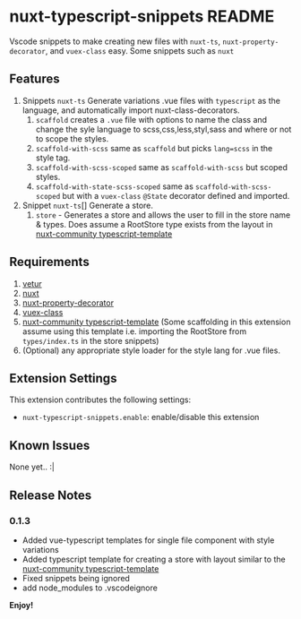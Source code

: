 # nuxt-typescript-snippets README

Vscode snippets to make creating new files with `nuxt-ts`, `nuxt-property-decorator`, and `vuex-class` easy.
Some snippets such as `nuxt `

## Features

1. Snippets `nuxt-ts`  Generate variations .vue files with `typescript` as the language, and automatically import nuxt-class-decorators.
   1. `scaffold` creates a `.vue` file with options to name the class and change the syle language to scss,css,less,styl,sass and where or not to scope the styles.
   2. `scaffold-with-scss` same as `scaffold` but picks `lang=scss` in the style tag.
   3. `scaffold-with-scss-scoped` same as `scaffold-with-scss` but scoped styles.
   4. `scaffold-with-state-scss-scoped` same as `scaffold-with-scss-scoped` but with a `vuex-class` `@State` decorator defined and imported.
2. Snippet `nuxt-ts`[] Generate a store.
   1. `store` - Generates a store and allows the user to fill in the store name & types. Does assume a RootStore type exists from the layout in [nuxt-community typescript-template](https://github.com/nuxt-community/typescript-template)

## Requirements
1. [vetur](https://github.com/vuejs/vetur)
2. [nuxt](https://github.com/nuxt/nuxt.js)
3. [nuxt-property-decorator](https://github.com/nuxt-community/nuxt-property-decorator)
4. [vuex-class](https://github.com/ktsn/vuex-class)
5. [nuxt-community typescript-template](https://github.com/nuxt-community/typescript-template) (Some scaffolding in this extension assume using this template i.e. importing the RootStore from `types/index.ts` in the store snippets)
6. (Optional) any appropriate style loader for the style lang for .vue files.

## Extension Settings

This extension contributes the following settings:

* `nuxt-typescript-snippets.enable`: enable/disable this extension

## Known Issues
None yet.. :|

## Release Notes

### 0.1.3
- Added vue-typescript templates for single file component with style variations
- Added typescript template for creating a store with layout similar to the [nuxt-community typescript-template](https://github.com/nuxt-community/typescript-template)
- Fixed snippets being ignored 
- add node_modules to .vscodeignore

**Enjoy!**
